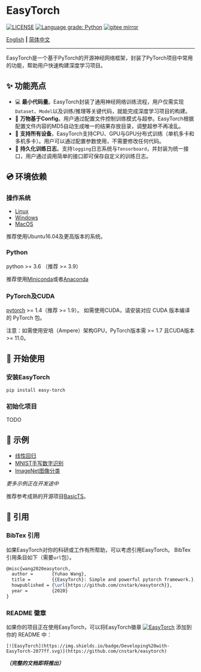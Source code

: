 # EasyTorch

[![LICENSE](https://img.shields.io/github/license/cnstark/easytorch.svg)](https://github.com/cnstark/easytorch/blob/master/LICENSE)
[![Language grade: Python](https://img.shields.io/lgtm/grade/python/g/cnstark/easytorch.svg?logo=lgtm&logoWidth=18)](https://lgtm.com/projects/g/cnstark/easytorch/context:python)
[![gitee mirror](https://github.com/cnstark/easytorch/actions/workflows/git-mirror.yml/badge.svg)](https://gitee.com/cnstark/easytorch)

[English](README.md) **|** [简体中文](README_CN.md)

---

EasyTorch是一个基于PyTorch的开源神经网络框架，封装了PyTorch项目中常用的功能，帮助用户快速构建深度学习项目。

## :sparkles: 功能亮点

* :computer: **最小代码量**。EasyTorch封装了通用神经网络训练流程，用户仅需实现`Dataset`、`Model`以及训练/推理等关键代码，就能完成深度学习项目的构建。
* :wrench: **万物基于Config**。用户通过配置文件控制训练模式与超参。EasyTorch根据配置文件内容的MD5自动生成唯一的结果存放目录，调整超参不再凌乱。
* :flashlight: **支持所有设备**。EasyTorch支持CPU、GPU与GPU分布式训练（单机多卡和多机多卡）。用户可以通过配置参数使用，不需要修改任何代码。
* :page_with_curl: **持久化训练日志**。支持`logging`日志系统与`Tensorboard`，并封装为统一接口，用户通过调用简单的接口即可保存自定义的训练日志。

## :cd: 环境依赖

### 操作系统

* [Linux](https://pytorch.org/get-started/locally/#linux-prerequisites)
* [Windows](https://pytorch.org/get-started/locally/#windows-prerequisites)
* [MacOS](https://pytorch.org/get-started/locally/#mac-prerequisites)

推荐使用Ubuntu16.04及更高版本的系统。

### Python

python >= 3.6 （推荐 >= 3.9）

推荐使用[Miniconda](https://docs.conda.io/en/latest/miniconda.html)或者[Anaconda](https://www.anaconda.com/)

### PyTorch及CUDA

[pytorch](https://pytorch.org/) >= 1.4（推荐 >= 1.9）。
如需使用CUDA，请安装对应 CUDA 版本编译的 PyTorch 包。

注意：如需使用安培（Ampere）架构GPU，PyTorch版本需 >= 1.7 且CUDA版本 >= 11.0。

## :dart: 开始使用

### 安装EasyTorch

```shell
pip install easy-torch
```

### 初始化项目

TODO

## :pushpin: 示例

* [线性回归](examples/linear_regression)
* [MNIST手写数字识别](examples/mnist)
* [ImageNet图像分类](examples/imagenet)

*更多示例正在开发途中*

推荐参考成熟的开源项目[BasicTS](https://github.com/zezhishao/BasicTS)。

## :rocket: 引用

### BibTex 引用

如果EasyTorch对你的科研或工作有所帮助，可以考虑引用EasyTorch。
BibTex引用条目如下（需要`url`包）。

``` latex
@misc{wang2020easytorch,
  author =       {Yuhao Wang},
  title =        {{EasyTorch}: Simple and powerful pytorch framework.},
  howpublished = {\url{https://github.com/cnstark/easytorch}},
  year =         {2020}
}
```

### README 徽章

如果你的项目正在使用EasyTorch，可以将EasyTorch徽章 [![EasyTorch](https://img.shields.io/badge/Developing%20with-EasyTorch-2077ff.svg)](https://github.com/cnstark/easytorch) 添加到你的 README 中：

```
[![EasyTorch](https://img.shields.io/badge/Developing%20with-EasyTorch-2077ff.svg)](https://github.com/cnstark/easytorch)
```

***（完整的文档即将推出）***
